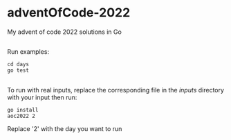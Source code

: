 # adventOfCode-2022
My advent of code 2022 solutions in Go

## 
Run examples:
```
cd days
go test
```
## 
To run with real inputs, replace the corresponding file in the *inputs* directory with your input then run:
```
go install
aoc2022 2
```
Replace '2' with the day you want to run
